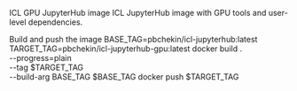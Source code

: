 ICL GPU JupyterHub image
ICL JupyterHub image with GPU tools and user-level dependencies.

Build and push the image
BASE_TAG=pbchekin/icl-jupyterhub:latest
TARGET_TAG=pbchekin/icl-jupyterhub-gpu:latest
docker build . \
    --progress=plain \
    --tag $TARGET_TAG \
    --build-arg BASE_TAG $BASE_TAG
docker push $TARGET_TAG